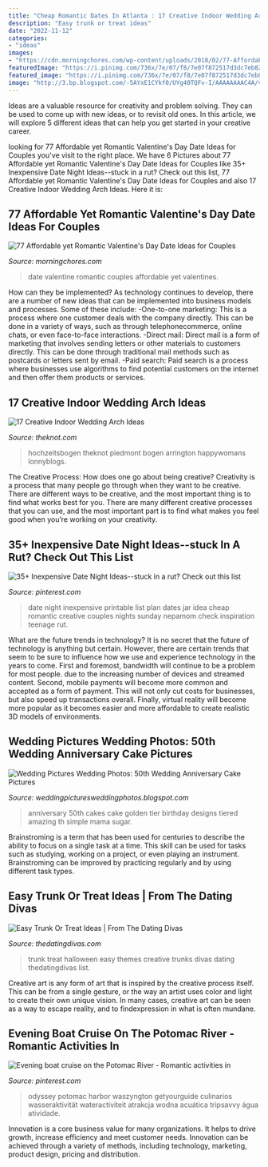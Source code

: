 ```yaml
---
title: "Cheap Romantic Dates In Atlanta : 17 Creative Indoor Wedding Arch Ideas"
description: "Easy trunk or treat ideas"
date: "2022-11-12"
categories:
- "ideas"
images:
- "https://cdn.morningchores.com/wp-content/uploads/2018/02/77-Affordable-yet-Romantic-Valentine-Day-Date-Ideas-for-Couples-PIN-364x800.jpg"
featuredImage: "https://i.pinimg.com/736x/7e/07/f8/7e07f872517d3dc7eb821459c83fdba3.jpg"
featured_image: "https://i.pinimg.com/736x/7e/07/f8/7e07f872517d3dc7eb821459c83fdba3.jpg"
image: "http://3.bp.blogspot.com/-5AYxE1CYkf0/UYg40TQFv-I/AAAAAAAAC4A/vWRPIRuguU4/s1600/50th+Wedding+Anniversary+Cake+Pictures+(1).jpeg"
---
```



Ideas are a valuable resource for creativity and problem solving. They can be used to come up with new ideas, or to revisit old ones. In this article, we will explore 5 different ideas that can help you get started in your creative career.

	

		
looking for 77 Affordable yet Romantic Valentine&#039;s Day Date Ideas for Couples you've visit to the right place. We have 6 Pictures about 77 Affordable yet Romantic Valentine&#039;s Day Date Ideas for Couples like 35+ Inexpensive Date Night Ideas--stuck in a rut? Check out this list, 77 Affordable yet Romantic Valentine&#039;s Day Date Ideas for Couples and also 17 Creative Indoor Wedding Arch Ideas. Here it is:
		
    
## 77 Affordable Yet Romantic Valentine&#039;s Day Date Ideas For Couples

<img loading=lazy src="https://cdn.morningchores.com/wp-content/uploads/2018/02/77-Affordable-yet-Romantic-Valentine-Day-Date-Ideas-for-Couples-PIN-364x800.jpg" onerror="this.onerror=null;this.src='https://tse3.mm.bing.net/th?id=OIP.ynp78ahPzTOcypnCkEHxoAAAAA&amp;pid=15.1';" alt="77 Affordable yet Romantic Valentine&#039;s Day Date Ideas for Couples">

_Source: morningchores.com_

>date valentine romantic couples affordable yet valentines. 

	

How can they be implemented?
As technology continues to develop, there are a number of new ideas that can be implemented into business models and processes. Some of these include: 
-One-to-one marketing: This is a process where one customer deals with the company directly. This can be done in a variety of ways, such as through telephonecommerce, online chats, or even face-to-face interactions. 
-Direct mail: Direct mail is a form of marketing that involves sending letters or other materials to customers directly. This can be done through traditional mail methods such as postcards or letters sent by email. 
-Paid search: Paid search is a process where businesses use algorithms to find potential customers on the internet and then offer them products or services.

    
## 17 Creative Indoor Wedding Arch Ideas

<img loading=lazy src="https://apis.xogrp.com/media-api/images/6d395514-214e-4b16-acbe-3b75f5d36f38~rs_768.h" onerror="this.onerror=null;this.src='https://tse1.mm.bing.net/th?id=OIP.9WXf6AnA6HCXJ5KCgIV_gAHaJ4&amp;pid=15.1';" alt="17 Creative Indoor Wedding Arch Ideas">

_Source: theknot.com_

>hochzeitsbogen theknot piedmont bogen arrington happywomans lonnyblogs. 

	

The Creative Process: How does one go about being creative?
Creativity is a process that many people go through when they want to be creative. There are different ways to be creative, and the most important thing is to find what works best for you. There are many different creative processes that you can use, and the most important part is to find what makes you feel good when you’re working on your creativity.

    
## 35+ Inexpensive Date Night Ideas--stuck In A Rut? Check Out This List

<img loading=lazy src="https://i.pinimg.com/736x/00/23/8d/00238de50e121cf972de6c12f20b31b1.jpg" onerror="this.onerror=null;this.src='https://tse2.mm.bing.net/th?id=OIP.U0-M5vxcS2Q_BMwxt5qH-wHaLH&amp;pid=15.1';" alt="35+ Inexpensive Date Night Ideas--stuck in a rut? Check out this list">

_Source: pinterest.com_

>date night inexpensive printable list plan dates jar idea cheap romantic creative couples nights sunday nepamom check inspiration teenage rut. 

	

What are the future trends in technology?
It is no secret that the future of technology is anything but certain. However, there are certain trends that seem to be sure to influence how we use and experience technology in the years to come. 
First and foremost, bandwidth will continue to be a problem for most people. due to the increasing number of devices and streamed content. Second, mobile payments will become more common and accepted as a form of payment. This will not only cut costs for businesses, but also speed up transactions overall. Finally, virtual reality will become more popular as it becomes easier and more affordable to create realistic 3D models of environments.

    
## Wedding Pictures Wedding Photos: 50th Wedding Anniversary Cake Pictures

<img loading=lazy src="http://3.bp.blogspot.com/-5AYxE1CYkf0/UYg40TQFv-I/AAAAAAAAC4A/vWRPIRuguU4/s1600/50th+Wedding+Anniversary+Cake+Pictures+(1).jpeg" onerror="this.onerror=null;this.src='https://tse1.mm.bing.net/th?id=OIP.teng1uSL3JEWZFYTrt4ZjQAAAA&amp;pid=15.1';" alt="Wedding Pictures Wedding Photos: 50th Wedding Anniversary Cake Pictures">

_Source: weddingpicturesweddingphotos.blogspot.com_

>anniversary 50th cakes cake golden tier birthday designs tiered amazing th simple mama sugar. 

	

Brainstroming is a term that has been used for centuries to describe the ability to focus on a single task at a time. This skill can be used for tasks such as studying, working on a project, or even playing an instrument. Brainstroming can be improved by practicing regularly and by using different task types.

    
## Easy Trunk Or Treat Ideas | From The Dating Divas

<img loading=lazy src="https://www.thedatingdivas.com/wp-content/uploads/2018/07/Trunk-or-Treat-Ideas-Square.png" onerror="this.onerror=null;this.src='https://tse4.mm.bing.net/th?id=OIP.KNTCDcKyPwjLjPd9GnjhiAHaHa&amp;pid=15.1';" alt="Easy Trunk Or Treat Ideas | From The Dating Divas">

_Source: thedatingdivas.com_

>trunk treat halloween easy themes creative trunks divas dating thedatingdivas list. 

	

Creative art is any form of art that is inspired by the creative process itself. This can be from a single gesture, or the way an artist uses color and light to create their own unique vision. In many cases, creative art can be seen as a way to escape reality, and to findexpression in what is often mundane.

    
## Evening Boat Cruise On The Potomac River - Romantic Activities In

<img loading=lazy src="https://i.pinimg.com/736x/7e/07/f8/7e07f872517d3dc7eb821459c83fdba3.jpg" onerror="this.onerror=null;this.src='https://tse4.mm.bing.net/th?id=OIP.CluYZuZuupZkcLUQKDPATQHaFd&amp;pid=15.1';" alt="Evening boat cruise on the Potomac River - Romantic activities in">

_Source: pinterest.com_

>odyssey potomac harbor waszyngton getyourguide culinarios wasseraktivität wateractiviteit atrakcja wodna acuática tripsavvy água atividade. 

	

Innovation is a core business value for many organizations. It helps to drive growth, increase efficiency and meet customer needs. Innovation can be achieved through a variety of methods, including technology, marketing, product design, pricing and distribution.

